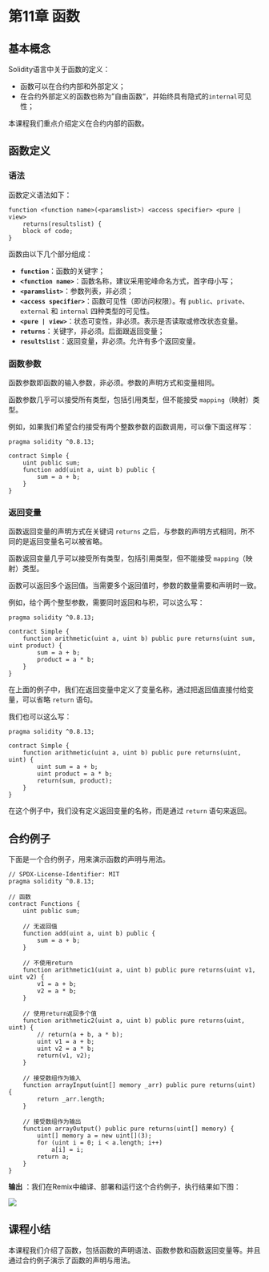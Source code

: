# 第11章 函数

## 基本概念

Solidity语言中关于函数的定义：

+ 函数可以在合约内部和外部定义；
+ 在合约外部定义的函数也称为”自由函数“，并始终具有隐式的`internal`可见性；

本课程我们重点介绍定义在合约内部的函数。

## 函数定义

### 语法

函数定义语法如下：

```
function <function name>(<paramslist>) <access specifier> <pure | view>
	returns(resultslist) {
	block of code;
}
```

函数由以下几个部分组成：

+ **`function`**：函数的关键字；
+ **`<function name>`**：函数名称，建议采用驼峰命名方式，首字母小写；
+ **`<paramslist>`**：参数列表，非必须；
+ **`<access specifier>`**：函数可见性（即访问权限）。有 `public`、`private`、`external` 和 `internal` 四种类型的可见性。
+ **`<pure | view>`**：状态可变性，非必须。表示是否读取或修改状态变量。
+ **`returns`**：关键字，非必须。后面跟返回变量；
+ **`resultslist`**：返回变量，非必须。允许有多个返回变量。

### 函数参数

函数参数即函数的输入参数，非必须。参数的声明方式和变量相同。

函数参数几乎可以接受所有类型，包括引用类型，但不能接受 `mapping`（映射）类型。

例如，如果我们希望合约接受有两个整数参数的函数调用，可以像下面这样写：

```
pragma solidity ^0.8.13;

contract Simple {
    uint public sum;
    function add(uint a, uint b) public {
        sum = a + b;
    }
}
```

### 返回变量

函数返回变量的声明方式在关键词 `returns` 之后，与参数的声明方式相同，所不同的是返回变量名可以被省略。

函数返回变量几乎可以接受所有类型，包括引用类型，但不能接受 `mapping`（映射）类型。

函数可以返回多个返回值。当需要多个返回值时，参数的数量需要和声明时一致。

例如，给个两个整型参数，需要同时返回和与积，可以这么写：

```
pragma solidity ^0.8.13;

contract Simple {
    function arithmetic(uint a, uint b) public pure returns(uint sum, uint product) {
        sum = a + b;
        product = a * b;
    }
}
```

在上面的例子中，我们在返回变量中定义了变量名称，通过把返回值直接付给变量，可以省略 `return` 语句。

我们也可以这么写：

```
pragma solidity ^0.8.13;

contract Simple {
    function arithmetic(uint a, uint b) public pure returns(uint, uint) {
        uint sum = a + b;
        uint product = a * b;
        return(sum, product);
    }
}
```

在这个例子中，我们没有定义返回变量的名称，而是通过 `return` 语句来返回。

## 合约例子

下面是一个合约例子，用来演示函数的声明与用法。

```
// SPDX-License-Identifier: MIT
pragma solidity ^0.8.13;

// 函数
contract Functions {
    uint public sum;
 
    // 无返回值
    function add(uint a, uint b) public {
        sum = a + b;
    }

    // 不使用return
    function arithmetic1(uint a, uint b) public pure returns(uint v1, uint v2) {
        v1 = a + b;
        v2 = a * b;
    }

    // 使用return返回多个值
    function arithmetic2(uint a, uint b) public pure returns(uint, uint) {
        // return(a + b, a * b);
        uint v1 = a + b;
        uint v2 = a * b;
        return(v1, v2);
    }

    // 接受数组作为输入
    function arrayInput(uint[] memory _arr) public pure returns(uint) {
        return _arr.length;
    }

    // 接受数组作为输出
    function arrayOutput() public pure returns(uint[] memory) {
        uint[] memory a = new uint[](3);
        for (uint i = 0; i < a.length; i++)
        	a[i] = i;
        return a;
    }
}
```

**输出** ：我们在Remix中编译、部署和运行这个合约例子，执行结果如下图：

![](D:\资料\我的\项目\IT培训项目\区块链\课程\Solidity语言基础教程\images\remix-functions.png)

## 课程小结

本课程我们介绍了函数，包括函数的声明语法、函数参数和函数返回变量等。并且通过合约例子演示了函数的声明与用法。


